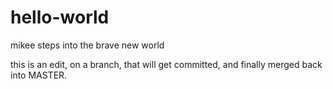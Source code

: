 # hello-world
mikee steps into the brave new world

this is an edit, on a branch, that will get committed, and finally merged back into MASTER.
